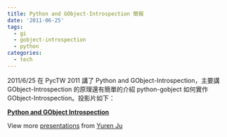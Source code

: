 ```yaml
---
title: Python and GObject-Introspection 簡報
date: '2011-06-25'
tags:
  - gi
  - gobject-introspection
  - python
categories:
  - tech
---
```

2011/6/25 在 PycTW 2011 講了 Python and GObject-Introspection，主要講 GObject-Introspection 的原理還有簡單的介紹 python-gobject 如何實作 GObject-Introspection。投影片如下：  
  
  

**[Python and GObject Introspection](http://www.slideshare.net/yurenju/python-and-gobject-introspection "Python and GObject Introspection")** 

View more [presentations](http://www.slideshare.net/) from [Yuren Ju](http://www.slideshare.net/yurenju)